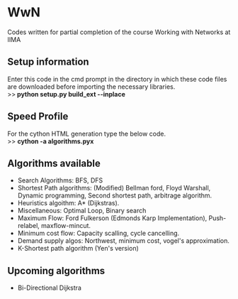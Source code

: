 # WwN
Codes written for partial completion of the course Working with Networks at IIMA
<H2> Setup information </H2>
Enter this code in the cmd prompt in the directory in which these code files are downloaded before importing the necessary libraries.
<br>
>><b> python setup.py build_ext --inplace </b>

<h2> Speed Profile </h2>
For the cython HTML generation type the below code.
<br>
>> <b>cython -a algorithms.pyx</b>
 <h2>Algorithms available </h2>
 <ul style="list-style-type:disc;">
  <li>Search Algorithms: BFS, DFS</li>
  <li>Shortest Path algorithms: (Modified) Bellman ford, Floyd Warshall, Dynamic programming, Second shortest path, arbitrage algorithm.</li>
  <li> Heuristics algoithm: A* (Dijkstras).
  <li> Miscellaneous: Optimal Loop, Binary search
  <li> Maximum Flow: Ford Fulkerson (Edmonds Karp Implementation), Push-relabel, maxflow-mincut.
  <li> Minimum cost flow: Capacity scalling, cycle cancelling.
  <li> Demand supply algos: Northwest, minimum cost, vogel's approximation.
   <li> K-Shortest path algorithm (Yen's version)
</ul>

<h2> Upcoming algorithms </h2>

<ul style="list-style-type:disc;">

<li> Bi-Directional Dijkstra

</ul>
